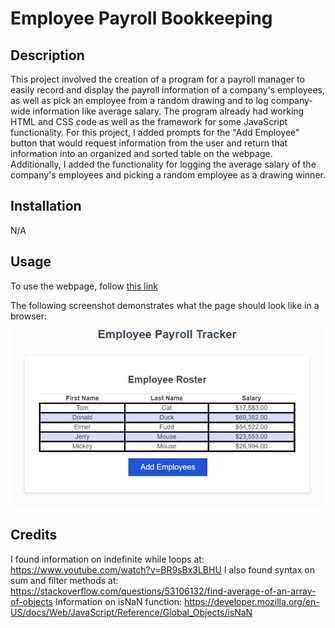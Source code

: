 # Employee Payroll Bookkeeping

## Description
This project involved the creation of a program for a payroll manager to easily record and display the payroll information of a company's employees, as well as pick an employee from a random drawing and to log company-wide information like average salary.  The program already had working HTML and CSS code as well as the framework for some JavaScript functionality.  For this project, I added prompts for the "Add Employee" button that would request information from the user and return that information into an organized and sorted table on the webpage.  Additionally, I added the functionality for logging the average salary of the company's employees and picking a random employee as a drawing winner.

## Installation
N/A

## Usage
To use the webpage, follow [this link](https://njohnson2897.github.io/employee-payroll/)

The following screenshot demonstrates what the page should look like in a browser:
![payroll webpage screenshot](./Assets/images/employee-payroll-screenshot.JPG)

## Credits
I found information on indefinite while loops at: https://www.youtube.com/watch?v=BR9sBx3LBHU
I also found syntax on sum and filter methods at: https://stackoverflow.com/questions/53106132/find-average-of-an-array-of-objects
Information on isNaN function: https://developer.mozilla.org/en-US/docs/Web/JavaScript/Reference/Global_Objects/isNaN
